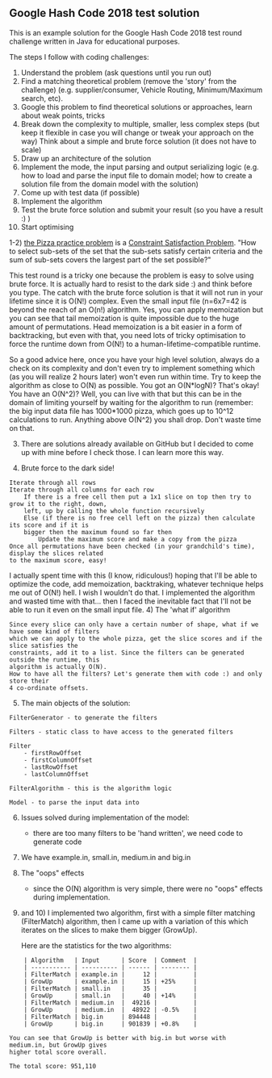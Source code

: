 ## Google Hash Code 2018 test solution

This is an example solution for the Google Hash Code 2018 test round challenge written in Java for educational purposes.

The steps I follow with coding challenges:
1) Understand the problem (ask questions until you run out)
2) Find a matching theoretical problem (remove the 'story' from the challenge)
    (e.g. supplier/consumer, Vehicle Routing, Minimum/Maximum search, etc).
3) Google this problem to find theoretical solutions or approaches, learn about weak points, tricks
4) Break down the complexity to multiple, smaller, less complex steps (but keep it flexible in case
    you will change or tweak your approach on the way)
   Think about a simple and brute force solution (it does not have to scale)
5) Draw up an architecture of the solution
6) Implement the mode, the input parsing and output serializing logic
    (e.g. how to load and parse the input file to domain model; how to create a solution file from the domain model with the solution)
7) Come up with test data (if possible)
8) Implement the algorithm
9) Test the brute force solution and submit your result (so you have a result :) )
10) Start optimising


1-2) [the Pizza practice problem](assets/pizza.pdf) is a [Constraint Satisfaction Problem](https://en.wikipedia.org/wiki/Constraint_satisfaction_problem).
    "How to select sub-sets of the set that the sub-sets satisfy certain criteria and the sum of sub-sets covers the largest part of the set possible?"

This test round is a tricky one because the problem is easy to solve using brute force. It is actually hard to resist to the 
dark side :) and think before you type. The catch with the brute force solution is that it will not run in your lifetime since it is O(N!) complex.
Even the small input file (n=6x7=42 is beyond the reach of an O(n!) algorithm. Yes, you can apply memoization but you can see that
tail memoization is quite impossible due to the huge amount of permutations. Head memoization is a bit easier in a form of backtracking,
but even with that, you need lots of tricky optimisation to force the runtime down from O(N!) to a human-lifetime-compatible runtime.
 
So a good advice here, once you have your high level solution, always do a check on its complexity and don't even try to implement something which (as
you will realize 2 hours later) won't even run within time. Try to keep the algorithm as close to O(N) as possible. You got an O(N\*logN)? That's okay!
You have an O(N^2)? Well, you can live with that but this can be in the domain of limiting yourself by waiting for the algorithm to run (remember:
the big input data file has 1000*1000 pizza, which goes up to 10^12 calculations to run. Anything above O(N^2) you shall drop. Don't waste time on that.

3) There are solutions already available on GitHub but I decided to come up with mine before I check those. I can learn more this way.

4) Brute force to the dark side!
```
Iterate through all rows
Iterate through all columns for each row
    If there is a free cell then put a 1x1 slice on top then try to grow it to the right, down,
    left, up by calling the whole function recursively
    Else (if there is no free cell left on the pizza) then calculate its score and if it is 
    bigger then the maximum found so far then
        Update the maximum score and make a copy from the pizza
Once all permutations have been checked (in your grandchild's time), display the slices related 
to the maximum score, easy!
```
I actually spent time with this (I know, ridiculous!) hoping that I'll be able to optimize the code, add memoization, backtraking, whatever
technique helps me out of O(N!) hell. I wish I wouldn't do that. I implemented the algorithm and wasted time with that... then I faced the
inevitable fact that I'll not be able to run it even on the small input file.
4) The 'what if' algorithm
```
Since every slice can only have a certain number of shape, what if we have some kind of filters 
which we can apply to the whole pizza, get the slice scores and if the slice satisfies the 
constraints, add it to a list. Since the filters can be generated outside the runtime, this 
algorithm is actually O(N). 
How to have all the filters? Let's generate them with code :) and only store their 
4 co-ordinate offsets.
```

5) The main objects of the solution:
```
FilterGenerator - to generate the filters

Filters - static class to have access to the generated filters

Filter
    - firstRowOffset
    - firstColumnOffset
    - lastRowOffset
    - lastColumnOffset

FilterAlgorithm - this is the algorithm logic

Model - to parse the input data into
````

6) Issues solved during implementation of the model:
    - there are too many filters to be 'hand written', we need code to generate code    
7) We have example.in, small.in, medium.in and big.in
8) The "oops" effects
    - since the O(N) algorithm is very simple, there were no "oops" effects during implementation.
9) and 10)
    I implemented two algorithm, first with a simple filter matching (FilterMatch) algorithm, then I came up with a variation of this which iterates on the 
    slices to make them bigger (GrowUp).
    
    Here are the statistics for the two algorithms:
    
```    
    | Algorithm   | Input      | Score  | Comment  |
    | ----------- | ---------- | ------ | -------- | 
    | FilterMatch | example.in |     12 |          |
    | GrowUp      | example.in |     15 | +25%     |
    | FilterMatch | small.in   |     35 |          |
    | GrowUp      | small.in   |     40 | +14%     |
    | FilterMatch | medium.in  |  49216 |          |
    | GrowUp      | medium.in  |  48922 | -0.5%    |
    | FilterMatch | big.in     | 894448 |          |
    | GrowUp      | big.in     | 901839 | +0.8%    |
```
    
    You can see that GrowUp is better with big.in but worse with medium.in, but GrowUp gives 
    higher total score overall.
    
    The total score: 951,110